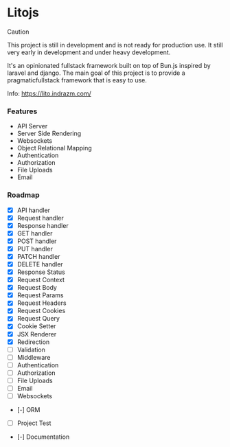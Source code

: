 # Litojs

> [!Caution]
> This project is still in development and is not ready for production use. It still very early in development and under heavy development.

It's an opinionated fullstack framework built on top of Bun.js inspired by laravel and django. The main goal of this project is to provide a pragmaticfullstack framework that is easy to use.

Info: https://lito.indrazm.com/

### Features

-   API Server
-   Server Side Rendering
-   Websockets
-   Object Relational Mapping
-   Authentication
-   Authorization
-   File Uploads
-   Email

### Roadmap

-   [x] API handler
-   [x] Request handler
-   [x] Response handler
-   [x] GET handler
-   [x] POST handler
-   [x] PUT handler
-   [x] PATCH handler
-   [x] DELETE handler
-   [x] Response Status
-   [x] Request Context
-   [x] Request Body
-   [x] Request Params
-   [x] Request Headers
-   [x] Request Cookies
-   [x] Request Query
-   [x] Cookie Setter
-   [x] JSX Renderer
-   [x] Redirection
-   [ ] Validation
-   [ ] Middleware
-   [ ] Authentication
-   [ ] Authorization
-   [ ] File Uploads
-   [ ] Email
-   [ ] Websockets
-   [-] ORM
-   [ ] Project Test
-   [-] Documentation
